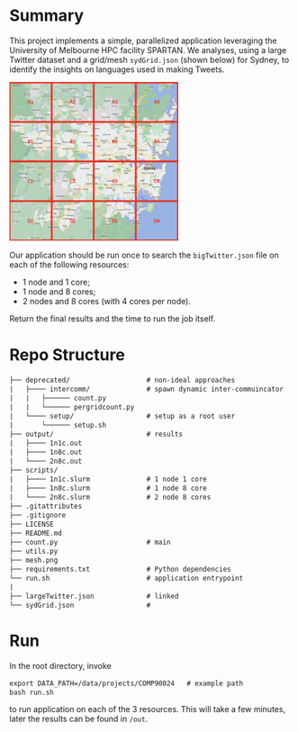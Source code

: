 # Summary

This project implements a simple, parallelized application leveraging the University of Melbourne HPC facility SPARTAN. We analyses, using a large Twitter dataset and a grid/mesh `sydGrid.json` (shown below) for Sydney, to identify the insights on languages used in making Tweets.

<img src="mesh.png" width="300">

Our application should be run once to search the `bigTwitter.json` file on each of the following resources:

- 1 node and 1 core;
- 1 node and 8 cores;
- 2 nodes and 8 cores (with 4 cores per node).

Return the final results and the time to run the job itself.

# Repo Structure

```
├── deprecated/                   # non-ideal approaches
|   ├──── intercomm/              # spawn dynamic inter-commuincator
|   |   ├────── count.py
|   |   └────── pergridcount.py
|   └──── setup/                  # setup as a root user
|       └────── setup.sh
├── output/                       # results
|   ├──── 1n1c.out
|   ├──── 1n8c.out
|   └──── 2n8c.out
├── scripts/
|   ├──── 1n1c.slurm              # 1 node 1 core
|   ├──── 1n8c.slurm              # 1 node 8 core
|   └──── 2n8c.slurm              # 2 node 8 cores
├── .gitattributes
├── .gitignore
├── LICENSE
├── README.md
├── count.py                      # main
├── utils.py
├── mesh.png
├── requirements.txt              # Python dependencies
└── run.sh                        # application entrypoint
|
├── largeTwitter.json             # linked
└── sydGrid.json                  #
```

# Run

In the root directory, invoke

```
export DATA_PATH=/data/projects/COMP90024   # example path
bash run.sh
```

to run application on each of the 3 resources. This will take a few minutes, later the results can be found in `/out`.
